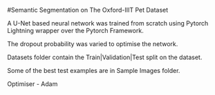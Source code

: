 #Semantic Segmentation on The Oxford-IIIT Pet Dataset 


A U-Net based neural network was trained from scratch using Pytorch Lightning wrapper over the Pytorch Framework.

The dropout probability was varied to optimise the network.

Datasets folder contain the Train|Validation|Test split on the dataset.

Some of the best test examples are in Sample Images folder.

Optimiser - Adam


